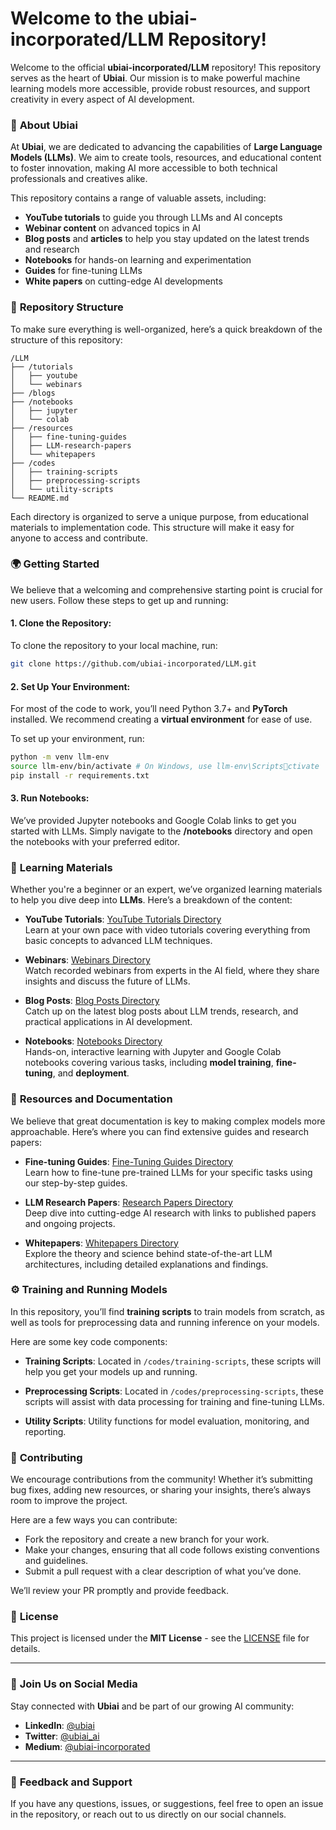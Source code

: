 
# Welcome to the **ubiai-incorporated/LLM** Repository!

Welcome to the official **ubiai-incorporated/LLM** repository! This repository serves as the heart of **Ubiai**. Our mission is to make powerful machine learning models more accessible, provide robust resources, and support creativity in every aspect of AI development.

### 🧠 **About Ubiai**

At **Ubiai**, we are dedicated to advancing the capabilities of **Large Language Models (LLMs)**. We aim to create tools, resources, and educational content to foster innovation, making AI more accessible to both technical professionals and creatives alike.

This repository contains a range of valuable assets, including:
- **YouTube tutorials** to guide you through LLMs and AI concepts
- **Webinar content** on advanced topics in AI
- **Blog posts** and **articles** to help you stay updated on the latest trends and research
- **Notebooks** for hands-on learning and experimentation
- **Guides** for fine-tuning LLMs
- **White papers** on cutting-edge AI developments

### 📂 **Repository Structure**

To make sure everything is well-organized, here’s a quick breakdown of the structure of this repository:

```
/LLM
├── /tutorials
│   ├── youtube
│   └── webinars
├── /blogs
├── /notebooks
│   ├── jupyter
│   └── colab
├── /resources
│   ├── fine-tuning-guides
│   ├── LLM-research-papers
│   └── whitepapers
├── /codes
│   ├── training-scripts
│   ├── preprocessing-scripts
│   └── utility-scripts
└── README.md
```

Each directory is organized to serve a unique purpose, from educational materials to implementation code. This structure will make it easy for anyone to access and contribute.

### 🌍 **Getting Started**

We believe that a welcoming and comprehensive starting point is crucial for new users. Follow these steps to get up and running:

#### 1. Clone the Repository:
To clone the repository to your local machine, run:
```bash
git clone https://github.com/ubiai-incorporated/LLM.git
```

#### 2. Set Up Your Environment:
For most of the code to work, you’ll need Python 3.7+ and **PyTorch** installed. We recommend creating a **virtual environment** for ease of use.

To set up your environment, run:
```bash
python -m venv llm-env
source llm-env/bin/activate # On Windows, use llm-env\Scriptsctivate
pip install -r requirements.txt
```

#### 3. Run Notebooks:
We’ve provided Jupyter notebooks and Google Colab links to get you started with LLMs. Simply navigate to the **/notebooks** directory and open the notebooks with your preferred editor.

### 📘 **Learning Materials**

Whether you're a beginner or an expert, we’ve organized learning materials to help you dive deep into **LLMs**. Here’s a breakdown of the content:

- **YouTube Tutorials**: [YouTube Tutorials Directory](#)  
  Learn at your own pace with video tutorials covering everything from basic concepts to advanced LLM techniques.
  
- **Webinars**: [Webinars Directory](#)  
  Watch recorded webinars from experts in the AI field, where they share insights and discuss the future of LLMs.
  
- **Blog Posts**: [Blog Posts Directory](#)  
  Catch up on the latest blog posts about LLM trends, research, and practical applications in AI development.

- **Notebooks**: [Notebooks Directory](#)  
  Hands-on, interactive learning with Jupyter and Google Colab notebooks covering various tasks, including **model training**, **fine-tuning**, and **deployment**.

### 🔧 **Resources and Documentation**

We believe that great documentation is key to making complex models more approachable. Here’s where you can find extensive guides and research papers:

- **Fine-tuning Guides**: [Fine-Tuning Guides Directory](#)  
  Learn how to fine-tune pre-trained LLMs for your specific tasks using our step-by-step guides.

- **LLM Research Papers**: [Research Papers Directory](#)  
  Deep dive into cutting-edge AI research with links to published papers and ongoing projects.

- **Whitepapers**: [Whitepapers Directory](#)  
  Explore the theory and science behind state-of-the-art LLM architectures, including detailed explanations and findings.

### ⚙️ **Training and Running Models**

In this repository, you’ll find **training scripts** to train models from scratch, as well as tools for preprocessing data and running inference on your models.

Here are some key code components:

- **Training Scripts**: Located in `/codes/training-scripts`, these scripts will help you get your models up and running.
  
- **Preprocessing Scripts**: Located in `/codes/preprocessing-scripts`, these scripts will assist with data processing for training and fine-tuning LLMs.

- **Utility Scripts**: Utility functions for model evaluation, monitoring, and reporting.

### 🚀 **Contributing**

We encourage contributions from the community! Whether it’s submitting bug fixes, adding new resources, or sharing your insights, there’s always room to improve the project.

Here are a few ways you can contribute:
- Fork the repository and create a new branch for your work.
- Make your changes, ensuring that all code follows existing conventions and guidelines.
- Submit a pull request with a clear description of what you’ve done.

We’ll review your PR promptly and provide feedback.

### 📑 **License**

This project is licensed under the **MIT License** - see the [LICENSE](LICENSE) file for details.

---

### 🚀 **Join Us on Social Media**

Stay connected with **Ubiai** and be part of our growing AI community:

- **LinkedIn**: [@ubiai](https://linkedin.com/company/ubiai)
- **Twitter**: [@ubiai_ai](https://twitter.com/ubiai_ai)
- **Medium**: [@ubiai-incorporated](https://medium.com/@ubiai-incorporated)

---

### 💬 **Feedback and Support**

If you have any questions, issues, or suggestions, feel free to open an issue in the repository, or reach out to us directly on our social channels.

